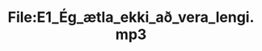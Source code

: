 ---
title: File:E1_Ég_ætla_ekki_að_vera_lengi.mp3
recording of: Ég ætla ekki að vera lengi.
reading speed: slow
speaker: E
license: CC0
---